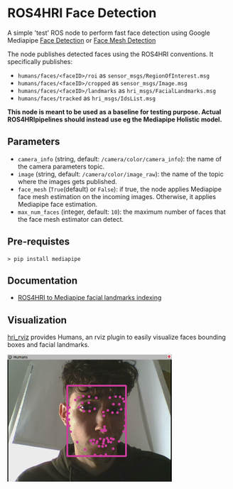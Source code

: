 ROS4HRI Face Detection
======================

A simple 'test' ROS node to perform fast face detection using Google Mediapipe
[Face Detection](https://google.github.io/mediapipe/solutions/face_detection)
or [Face Mesh 
Detection](https://google.github.io/mediapipe/solutions/face_mesh.html)


The node publishes detected faces using the ROS4HRI conventions. 
It specifically publishes:

- `humans/faces/<faceID>/roi` as `sensor_msgs/RegionOfInterest.msg`
- `humans/faces/<faceID>/cropped` as `sensor_msgs/Image.msg`
- `humans/faces/<faceID>/landmarks` as `hri_msgs/FacialLandmarks.msg`
- `humans/faces/tracked` as `hri_msgs/IdsList.msg`

**This node is meant to be used as a baseline for testing purpose. 
Actual ROS4HRIpipelines should instead use eg the Mediapipe 
Holistic model.**

Parameters
----------

- ``camera_info`` (string, default: ``/camera/color/camera_info``): 
  the name of the camera parameters topic.
- ``image`` (string, default: ``/camera/color/image_raw``): 
  the name of the topic where the images gets published.
- ``face_mesh`` (``True``(default) or ``False``): if true, the node applies 
  Mediapipe face mesh estimation on the incoming images. Otherwise, it applies
  Mediapipe face estimation. 
- ``max_num_faces`` (integer, default: ``10``): 
  the maximum number of faces that the face mesh estimator can detect.

Pre-requistes
-------------

```
> pip install mediapipe
```
Documentation
-------------

- [ROS4HRI to Mediapipe facial 
landmarks indexing](doc/mediapipe_face_mesh_2_ros4hri.md)

Visualization
-------------

[hri_rviz](../hri_rviz) provides Humans, an rviz plugin to easily visualize 
faces bounding boxes and facial landmarks.

![features visualization in RViz](doc/visualization.png)